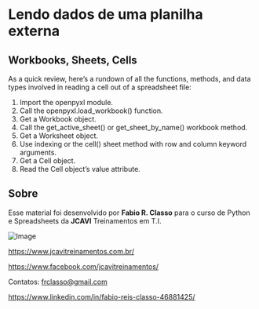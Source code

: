 Lendo dados de uma planilha externa
================

Workbooks, Sheets, Cells
------------------------

As a quick review, here’s a rundown of all the functions, methods, and data
types involved in reading a cell out of a spreadsheet file:

1. Import the openpyxl module.
2. Call the openpyxl.load_workbook() function.
3. Get a Workbook object.
4. Call the get_active_sheet() or get_sheet_by_name() workbook method.
5. Get a Worksheet object.
6. Use indexing or the cell() sheet method with row and column keyword
arguments.
7. Get a Cell object.
8. Read the Cell object’s value attribute.




Sobre
-----
Esse material foi desenvolvido por **Fabio R. Classo** para o curso de Python e Spreadsheets
da **JCAVI** Treinamentos em T.I.


![Image](https://github.com/frclasso/apostila_python_modulo_1/blob/master/jcavi.png "JCAVI")

https://www.jcavitreinamentos.com.br/

https://www.facebook.com/jcavitreinamentos/

Contatos: frclasso@gmail.com

https://www.linkedin.com/in/fabio-reis-classo-46881425/